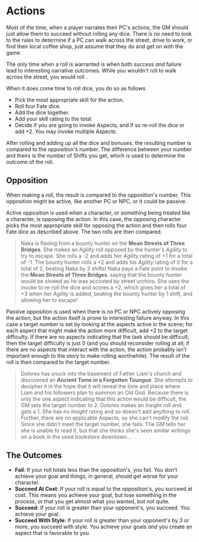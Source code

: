 # Actions

Most of the time, when a player narrates their PC's actions, the GM should
just allow them to succeed without rolling any dice.  There is no need to look
to the rules to determine if a PC can walk across the street, drive to work,
or find their local coffee shop, just assume that they do and get on with the
game.

The only time when a roll is warranted is when both success _and_ failure lead
to interesting narrative outcomes. While you wouldn't roll to walk across the
street, you would roll <!--TODO: Example HERE -->.

When it does come time to roll dice, you do so as follows

- Pick the most appropriate skill for the action.
- Roll four Fate dice.
- Add the dice together.
- Add your skill rating to the total.
- Decide if you are going to invoke Aspects, and if so re-roll the dice or add
  +2. You may invoke multiple Aspects.

After rolling and adding up all the dice and bonuses, the resulting number is
compared to the opposition's number. The difference between your number and
theirs is the number of Shifts you get, which is used to determine the outcome
of the roll.

## Opposition

When making a roll, the result is compared to the opposition's number. This
opposition might be active, like another PC or NPC, or it could be passive.

Active opposition is used when a character, or something being treated like a
character, is opposing the action. In this case, the opposing character picks
the most appropriate skill for opposing the action and then rolls four Fate
dice as described above. The two rolls are then compared.

> Naka is fleeing from a bounty hunter on the **Mean Streets of Three
> Bridges**. She makes an _Agility_ roll opposed by the hunter's _Agility_ to
> try to escape. She rolls a -2 and adds her _Agility_ rating of +1 for a
> total of -1. The bounty hunter rolls a +2 and adds his _Agility_ rating of 0
> for a total of 2, beating Naka by 3 shifts! Naka pays a Fate point to invoke
> the **Mean Streets of Three Bridges**, saying that the bounty hunter would
> be slowed as he was accosted by street urchins. She uses the invoke to
> re-roll the dice and scores a +2, which gives her a total of +3 when her
> _Agility_ is added, beating the bounty hunter by 1 shift, and allowing her
> to escape!

Passive opposition is used when there is no PC or NPC actively opposing the
action, but the action itself is prone to interesting failure anyway. In this
case a target number is set by looking at the aspects active in the scene; for
each aspect that might make the action more difficult, add +2 to the target
difficulty. If there are no aspects indicating that the task should be
difficult, then the target difficulty is just 0 (and you should reconsider
rolling at all; if there are no aspects that interact with the action, the
action probably isn't important enough to the story to make rolling
worthwhile). The result of the roll is then compared to the target number.

> Dolores has snuck into the basement of Father Liam's church and discovered
> an **Ancient Tome in a Forgotten Toungue**. She attempts to decipher it in
> the hope that it will reveal the time and place where Liam and his followers
> plan to summon an Old God. Because there is only the one aspect indicating
> that this action would be difficult, the GM sets the target number to 2.
> Dolores makes an _Insight_ roll and gets a 1. She has no _Insight_ rating
> and so doesn't add anything to roll. Further, there are no applicable
> Aspects, so she can't modify the roll. Since she didn't meet the target
> number, she fails. The GM tells her she is unable to read it, but that she
> thinks she's seen similar writings on a book in the used bookstore
> downtown...

## The Outcomes

- **Fail**: If your roll totals less than the opposition's, you fail. You
  don't achieve your goal and things, in general, should get worse for your
  character.
- **Succeed At Cost**: If your roll is equal to the opposition's, you succeed
  at cost. This means you achieve your goal, but lose something in the
  process, or that you get almost what you wanted, but not quite.
- **Succeed**: If your roll is greater than your opponent's, you succeed. You
  achieve your goal.
- **Succeed With Style**: If your roll is greater than your opponent's by 3 or
  more, you succeed with style. You achieve your goals _and_ you create an
  aspect that is favorable to you.
